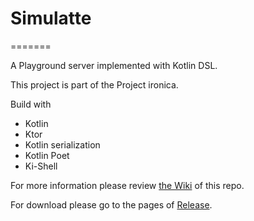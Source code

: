 # Simulatte
=======

A Playground server implemented with Kotlin DSL.

This project is part of the Project ironica.

Build with

- Kotlin
- Ktor
- Kotlin serialization
- Kotlin Poet
- Ki-Shell

For more information please review [the Wiki](https://github.com/kokoro-aya/amatsukaze/wiki) of this repo.

For download please go to the pages of [Release](https://github.com/kokoro-aya/amatsukaze/releases).